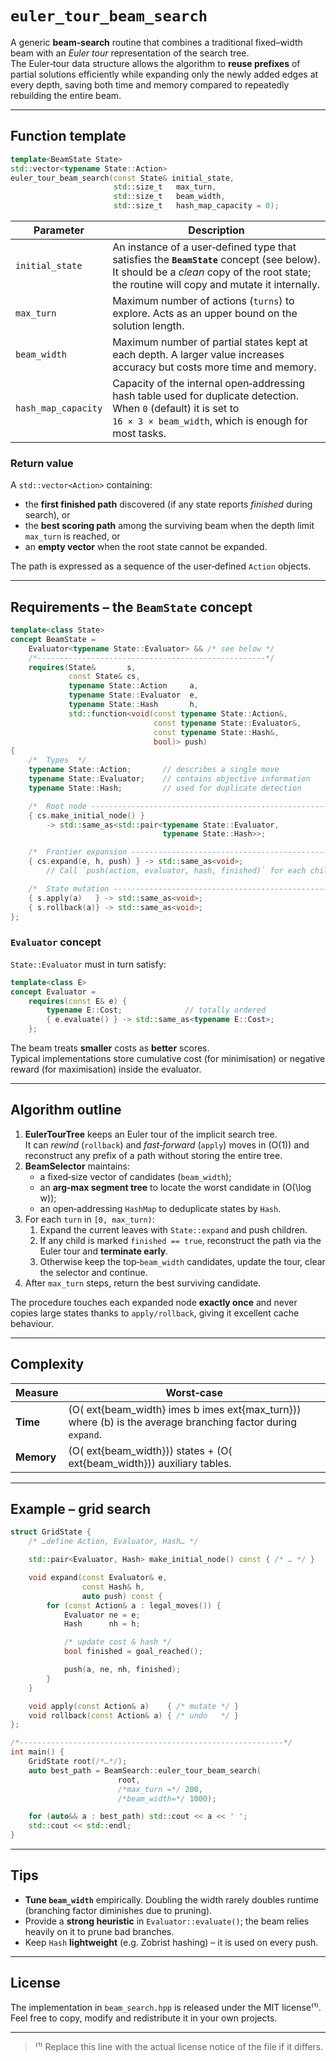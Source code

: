 # `euler_tour_beam_search`

A generic **beam‑search** routine that combines a traditional fixed–width beam with an _Euler tour_ representation of the search tree.  
The Euler‑tour data structure allows the algorithm to **reuse prefixes** of partial solutions efficiently while expanding only the newly
added edges at every depth, saving both time and memory compared to repeatedly rebuilding the entire beam.

---

## Function template

```cpp
template<BeamState State>
std::vector<typename State::Action>
euler_tour_beam_search(const State& initial_state,
                       std::size_t   max_turn,
                       std::size_t   beam_width,
                       std::size_t   hash_map_capacity = 0);
```

| Parameter | Description |
|-----------|-------------|
| `initial_state` | An instance of a user‑defined type that satisfies the **`BeamState`** concept (see below). It should be a _clean_ copy of the root state; the routine will copy and mutate it internally. |
| `max_turn` | Maximum number of actions (`turns`) to explore. Acts as an upper bound on the solution length. |
| `beam_width` | Maximum number of partial states kept at each depth. A larger value increases accuracy but costs more time and memory. |
| `hash_map_capacity` | Capacity of the internal open‑addressing hash table used for duplicate detection. When `0` (default) it is set to `16 × 3 × beam_width`, which is enough for most tasks. |

### Return value
A `std::vector<Action>` containing:

* the **first finished path** discovered (if any state reports _finished_ during search), or  
* the **best scoring path** among the surviving beam when the depth limit `max_turn` is reached, or  
* an **empty vector** when the root state cannot be expanded.

The path is expressed as a sequence of the user‑defined `Action` objects.

---

## Requirements – the `BeamState` concept

```cpp
template<class State>
concept BeamState =
    Evaluator<typename State::Evaluator> && /* see below */
    /*---------------------------------------------------*/
    requires(State&       s,
             const State& cs,
             typename State::Action     a,
             typename State::Evaluator  e,
             typename State::Hash       h,
             std::function<void(const typename State::Action&,
                                const typename State::Evaluator&,
                                const typename State::Hash&,
                                bool)> push)
{
    /*  Types  */
    typename State::Action;       // describes a single move
    typename State::Evaluator;    // contains objective information
    typename State::Hash;         // used for duplicate detection

    /*  Root node ------------------------------------------------------------*/
    { cs.make_initial_node() }
        -> std::same_as<std::pair<typename State::Evaluator,
                                  typename State::Hash>>;

    /*  Frontier expansion ---------------------------------------------------*/
    { cs.expand(e, h, push) } -> std::same_as<void>;
        // Call `push(action, evaluator, hash, finished)` for each child.

    /*  State mutation -------------------------------------------------------*/
    { s.apply(a)   } -> std::same_as<void>;
    { s.rollback(a)} -> std::same_as<void>;
};
```

### `Evaluator` concept
`State::Evaluator` must in turn satisfy:

```cpp
template<class E>
concept Evaluator =
    requires(const E& e) {
        typename E::Cost;              // totally ordered
        { e.evaluate() } -> std::same_as<typename E::Cost>;
    };
```

The beam treats **smaller** costs as **better** scores.  
Typical implementations store cumulative cost (for minimisation) or
negative reward (for maximisation) inside the evaluator.

---

## Algorithm outline

1. **EulerTourTree** keeps an Euler tour of the implicit search tree.  
   It can _rewind_ (`rollback`) and _fast‑forward_ (`apply`) moves in \(O(1)\) and
   reconstruct any prefix of a path without storing the entire tree.
2. **BeamSelector** maintains:
   * a fixed‑size vector of candidates (`beam_width`);
   * an **arg‑max segment tree** to locate the worst candidate in \(O(\log w)\);
   * an open‑addressing `HashMap` to deduplicate states by `Hash`.
3. For each `turn` in `[0, max_turn)`:
   1. Expand the current leaves with `State::expand` and push children.
   2. If any child is marked `finished == true`, reconstruct the path via the
      Euler tour and **terminate early**.
   3. Otherwise keep the top‑`beam_width` candidates, update the tour,
      clear the selector and continue.
4. After `max_turn` steps, return the best surviving candidate.

The procedure touches each expanded node **exactly once** and never copies
large states thanks to `apply/rollback`, giving it excellent cache behaviour.

---

## Complexity

| Measure | Worst‑case |
|---------|-----------|
| **Time** | \(O(	ext{beam\_width} 	imes b 	imes 	ext{max\_turn})\) where \(b\) is the average branching factor during `expand`. |
| **Memory** | \(O(	ext{beam\_width})\) states + \(O(	ext{beam\_width})\) auxiliary tables. |

---

## Example – grid search

```cpp
struct GridState {
    /* …define Action, Evaluator, Hash… */

    std::pair<Evaluator, Hash> make_initial_node() const { /* … */ }

    void expand(const Evaluator& e,
                const Hash& h,
                auto push) const {
        for (const Action& a : legal_moves()) {
            Evaluator ne = e;
            Hash      nh = h;

            /* update cost & hash */
            bool finished = goal_reached();

            push(a, ne, nh, finished);
        }
    }

    void apply(const Action& a)    { /* mutate */ }
    void rollback(const Action& a) { /* undo   */ }
};

/*-----------------------------------------------------------*/
int main() {
    GridState root(/*…*/);
    auto best_path = BeamSearch::euler_tour_beam_search(
                        root,
                        /*max_turn =*/ 200,
                        /*beam_width=*/ 1000);

    for (auto&& a : best_path) std::cout << a << ' ';
    std::cout << std::endl;
}
```

---

## Tips

* **Tune `beam_width`** empirically. Doubling the width rarely doubles runtime
  (branching factor diminishes due to pruning).
* Provide a **strong heuristic** in `Evaluator::evaluate()`; the beam relies
  heavily on it to prune bad branches.
* Keep `Hash` **lightweight** (e.g. Zobrist hashing) – it is used on every push.

---

## License

The implementation in `beam_search.hpp` is released under the MIT license⁠⁽¹⁾.  
Feel free to copy, modify and redistribute it in your own projects.

---

> ⁽¹⁾ Replace this line with the actual license notice of the file if it differs.
